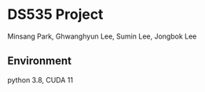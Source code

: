 # DS535 Project
Minsang Park, Ghwanghyun Lee, Sumin Lee, Jongbok Lee

## Environment
python 3.8, CUDA 11
